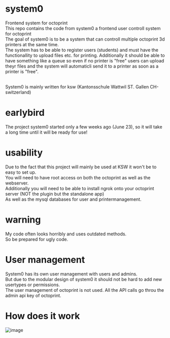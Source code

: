 # system0
Frontend system for octoprint<br>
This repo contains the code from system0 a frontend user controll system for octoprint<br>
The goal of system0 is to be a system that can controll multiple octoprint 3d printers at the same time.<br>
The system has to be able to register users (students) and must have the functionallity to upload files etc. for printing.
Additionally it should be able to have something like a queue so even if no printer is "free" users can upload theyr files and the system will automaticli send it to a printer as soon as a printer is "free".

<br>
System0 is mainly written for ksw (Kantonsschule Wattwil ST. Gallen CH-switzerland)

# earlybird
The project system0 started only a few weeks ago (June 23), so it will take a long time until it will be ready for use!


# usability
Due to the fact that this project will mainly be used at KSW it won't be to easy to set up.<br>
You will need to have root access on both the octoprint as well as the webserver.<br>
Additionally you will need to be able to install ngrok onto your octoprint server (NOT the plugin but the standalone app)<br>
As well as the mysql databases for user and printermanagement.

# warning
My code often looks horribly and uses outdated methods.<br>
So be prepared for ugly code.

# User management
System0 has its own user management with users and admins.<br>
But due to the modular design of system0 it should not be hard to add new usertypes or permissions.<br>
The user management of octoprint is not used. All the API calls go throu the admin api key of octoprint.<br>

# How does it work
![image](https://github.com/jakani24/system0/assets/89935073/2a0be6d8-3f16-40ec-8317-873ceecc0ec5)

